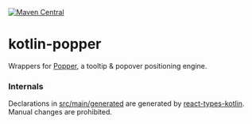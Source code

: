 [![Maven Central](https://img.shields.io/maven-central/v/org.jetbrains.kotlin-wrappers/kotlin-popper)](https://mvnrepository.com/artifact/org.jetbrains.kotlin-wrappers/kotlin-popper)

# kotlin-popper

Wrappers for [Popper](https://popper.js.org/), a tooltip & popover positioning engine.

### Internals

Declarations in [src/main/generated](./src/main/generated) are generated by [react-types-kotlin](https://github.com/karakum-team/react-types-kotlin). Manual changes are prohibited.
